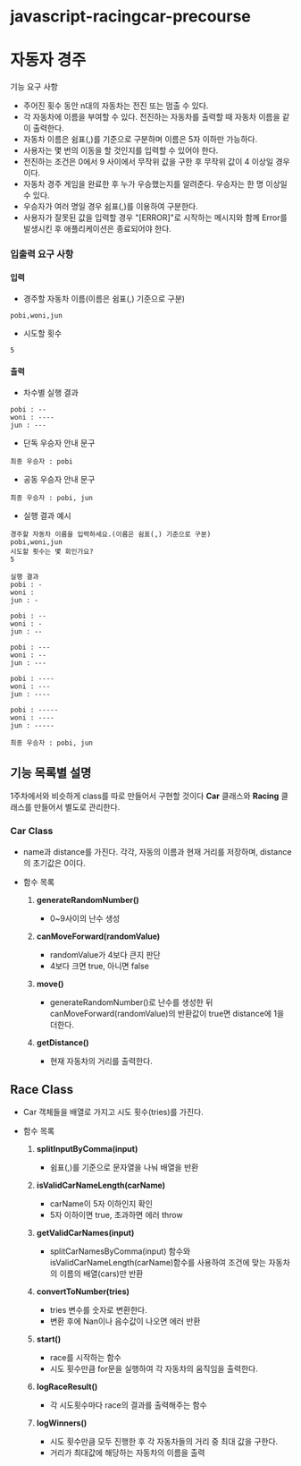 # javascript-racingcar-precourse

# 자동자 경주

기능 요구 사항

- 주어진 횟수 동안 n대의 자동차는 전진 또는 멈출 수 있다.
- 각 자동차에 이름을 부여할 수 있다. 전진하는 자동차를 출력할 때 자동차 이름을 같이 출력한다.
- 자동차 이름은 쉼표(,)를 기준으로 구분하며 이름은 5자 이하만 가능하다.
- 사용자는 몇 번의 이동을 할 것인지를 입력할 수 있어야 한다.
- 전진하는 조건은 0에서 9 사이에서 무작위 값을 구한 후 무작위 값이 4 이상일 경우이다.
- 자동차 경주 게임을 완료한 후 누가 우승했는지를 알려준다. 우승자는 한 명 이상일 수 있다.
- 우승자가 여러 명일 경우 쉼표(,)를 이용하여 구분한다.
- 사용자가 잘못된 값을 입력할 경우 "[ERROR]"로 시작하는 메시지와 함께 Error를 발생시킨 후 애플리케이션은 종료되어야 한다.

### 입출력 요구 사항

#### 입력

- 경주할 자동차 이름(이름은 쉼표(,) 기준으로 구분)

```
pobi,woni,jun
```

- 시도할 횟수

```
5
```

#### 출력

- 차수별 실행 결과

```
pobi : --
woni : ----
jun : ---
```

- 단독 우승자 안내 문구

```
최종 우승자 : pobi
```

- 공동 우승자 안내 문구

```
최종 우승자 : pobi, jun
```

- 실행 결과 예시

```
경주할 자동차 이름을 입력하세요.(이름은 쉼표(,) 기준으로 구분)
pobi,woni,jun
시도할 횟수는 몇 회인가요?
5

실행 결과
pobi : -
woni :
jun : -

pobi : --
woni : -
jun : --

pobi : ---
woni : --
jun : ---

pobi : ----
woni : ---
jun : ----

pobi : -----
woni : ----
jun : -----

최종 우승자 : pobi, jun
```

## 기능 목록별 설명

1주차에서와 비슷하게 class를 따로 만들어서 구현할 것이다
**Car** 클래스와 **Racing** 클래스를 만들어서 별도로 관리한다.

### Car Class

- name과 distance를 가진다. 각각, 자동의 이름과 현재 거리를 저장하며, distance의 초기값은 0이다.
- 함수 목록

  1. **generateRandomNumber()**

     - 0~9사이의 난수 생성

  2. **canMoveForward(randomValue)**

     - randomValue가 4보다 큰지 판단
     - 4보다 크면 true, 아니면 false

  3. **move()**

     - generateRandomNumber()로 난수를 생성한 뒤 canMoveForward(randomValue)의 반환값이 true면 distance에 1을 더한다.

  4. **getDistance()**
     - 현재 자동차의 거리를 출력한다.

## Race Class

- Car 객체들을 배열로 가지고 시도 횟수(tries)를 가진다.
- 함수 목록

  1. **splitInputByComma(input)**

     - 쉼표(,)를 기준으로 문자열을 나눠 배열을 반환

  2. **isValidCarNameLength(carName)**

     - carName이 5자 이하인지 확인
     - 5자 이하이면 true, 초과하면 에러 throw

  3. **getValidCarNames(input)**

     - splitCarNamesByComma(input) 함수와 isValidCarNameLength(carName)함수를 사용하여 조건에 맞는 자동차의 이름의 배열(cars)만 반환

  4. **convertToNumber(tries)**
     - tries 변수를 숫자로 변환한다.
     - 변환 후에 Nan이나 음수값이 나오면 에러 반환
  5. **start()**

     - race를 시작하는 함수
     - 시도 횟수만큼 for문을 실행하여 각 자동차의 움직임을 출력한다.

  6. **logRaceResult()**

     - 각 시도횟수마다 race의 결과를 출력해주는 함수

  7. **logWinners()**
     - 시도 횟수만큼 모두 진행한 후 각 자동차들의 거리 중 최대 값을 구한다.
     - 거리가 최대값에 해당하는 자동차의 이름을 출력
